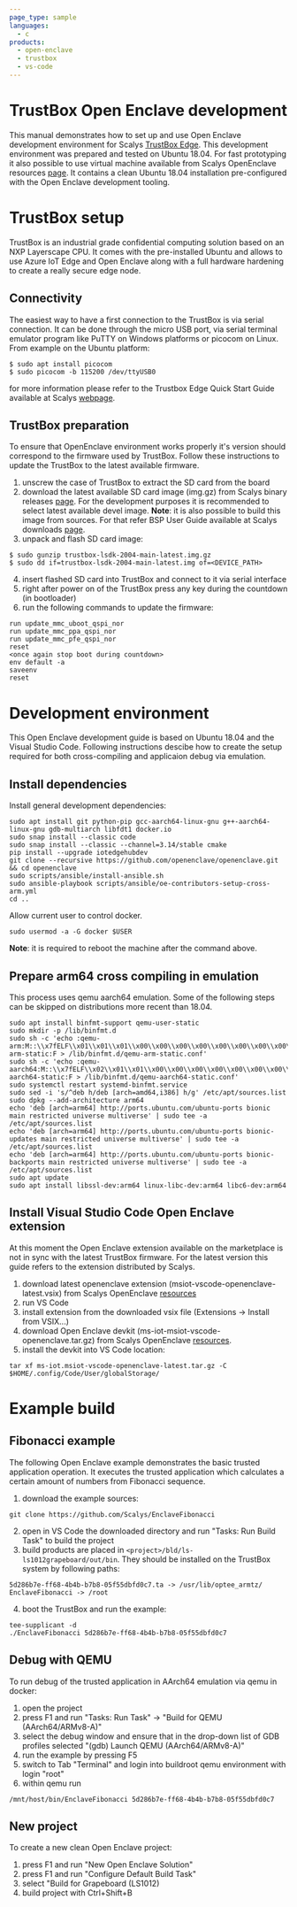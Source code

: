```yaml
---
page_type: sample
languages:
  - c
products:
  - open-enclave
  - trustbox
  - vs-code
---
```


# TrustBox Open Enclave development

This manual demonstrates how to set up and use Open Enclave development environment for Scalys [TrustBox Edge](https://scalys.com/trustbox-industrial). This development environment was prepared and tested on Ubuntu 18.04. For fast prototyping it also possible to use virtual machine available from Scalys OpenEnclave resources [page](https://scalys.com/downloads). It contains a clean Ubuntu 18.04 installation pre-configured with the Open Enclave development tooling.

# TrustBox setup

TrustBox is an industrial grade confidential computing solution based on an NXP Layerscape CPU. It comes with the pre-installed Ubuntu and allows to use Azure IoT Edge and Open Enclave along with a full hardware hardening to create a really secure edge node.

## Connectivity

The easiest way to have a first connection to the TrustBox is via serial connection. It can be done through the micro USB port, via serial terminal emulator program like PuTTY on Windows platforms or picocom on Linux. From example on the Ubuntu platform:

```
$ sudo apt install picocom
$ sudo picocom -b 115200 /dev/ttyUSB0
```

for more information please refer to the Trustbox Edge Quick Start Guide available at Scalys [webpage](https://scalys.com/downloads).

## TrustBox preparation

To ensure that OpenEnclave environment works properly it's version should correspond to the firmware used by TrustBox. Follow these instructions to update the TrustBox to the latest available firmware.

1. unscrew the case of TrustBox to extract the SD card from the board
2. download the latest available SD card image (img.gz) from Scalys binary releases [page](http://trustbox.scalys.com/pub/releases). For the development purposes it is recommended to select latest available devel image.
**Note**: it is also possible to build this image from sources. For that refer BSP User Guide available at Scalys downloads [page](https://scalys.com/downloads).
3. unpack and flash SD card image:
```
$ sudo gunzip trustbox-lsdk-2004-main-latest.img.gz
$ sudo dd if=trustbox-lsdk-2004-main-latest.img of=<DEVICE_PATH>
```
4. insert flashed SD card into TrustBox and connect to it via serial interface
5. right after power on of the TrustBox press any key during the countdown (in bootloader)
6. run the following commands to update the firmware:
```
run update_mmc_uboot_qspi_nor
run update_mmc_ppa_qspi_nor
run update_mmc_pfe_qspi_nor
reset
<once again stop boot during countdown>
env default -a
saveenv
reset
```

# Development environment

This Open Enclave development guide is based on Ubuntu 18.04 and the Visual Studio Code. Following instructions descibe how to create the setup required for both cross-compiling and applicaion debug via emulation.

## Install dependencies

Install general development dependencies:

```
sudo apt install git python-pip gcc-aarch64-linux-gnu g++-aarch64-linux-gnu gdb-multiarch libfdt1 docker.io
sudo snap install --classic code
sudo snap install --classic --channel=3.14/stable cmake
pip install --upgrade iotedgehubdev
git clone --recursive https://github.com/openenclave/openenclave.git && cd openenclave
sudo scripts/ansible/install-ansible.sh
sudo ansible-playbook scripts/ansible/oe-contributors-setup-cross-arm.yml
cd ..
```

Allow current user to control docker.
```
sudo usermod -a -G docker $USER

```
**Note**: it is required to reboot the machine after the command above.

## Prepare arm64 cross compiling in emulation

This process uses qemu aarch64 emulation. Some of the following steps can be skipped on distributions more recent than 18.04.

```
sudo apt install binfmt-support qemu-user-static
sudo mkdir -p /lib/binfmt.d
sudo sh -c 'echo :qemu-arm:M::\\x7fELF\\x01\\x01\\x01\\x00\\x00\\x00\\x00\\x00\\x00\\x00\\x00\\x00\\x02\\x00\\x28\\x00:\\xff\\xff\\xff\\xff\\xff\\xff\\xff\\x00\\x00\\x00\\x00\\x00\\x00\\x00\\x00\\x00\\xfe\\xff\\xff\\xff:/usr/bin/qemu-arm-static:F > /lib/binfmt.d/qemu-arm-static.conf'
sudo sh -c 'echo :qemu-aarch64:M::\\x7fELF\\x02\\x01\\x01\\x00\\x00\\x00\\x00\\x00\\x00\\x00\\x00\\x00\\x02\\x00\\xb7\\x00:\\xff\\xff\\xff\\xff\\xff\\xff\\xff\\x00\\x00\\x00\\x00\\x00\\x00\\x00\\x00\\x00\\xfe\\xff\\xff\\xff:/usr/bin/qemu-aarch64-static:F > /lib/binfmt.d/qemu-aarch64-static.conf'
sudo systemctl restart systemd-binfmt.service
sudo sed -i 's/^deb h/deb [arch=amd64,i386] h/g' /etc/apt/sources.list
sudo dpkg --add-architecture arm64
echo 'deb [arch=arm64] http://ports.ubuntu.com/ubuntu-ports bionic main restricted universe multiverse' | sudo tee -a /etc/apt/sources.list
echo 'deb [arch=arm64] http://ports.ubuntu.com/ubuntu-ports bionic-updates main restricted universe multiverse' | sudo tee -a /etc/apt/sources.list
echo 'deb [arch=arm64] http://ports.ubuntu.com/ubuntu-ports bionic-backports main restricted universe multiverse' | sudo tee -a /etc/apt/sources.list
sudo apt update
sudo apt install libssl-dev:arm64 linux-libc-dev:arm64 libc6-dev:arm64
```

## Install Visual Studio Code Open Enclave extension

At this moment the Open Enclave extension available on the marketplace is not in sync with the latest TrustBox firmware. For the latest version this guide refers to the extension distributed by Scalys.

1. download latest openenclave extension (msiot-vscode-openenclave-latest.vsix) from Scalys OpenEnclave [resources](https://scalys.com/downloads/)
2. run VS Code
3. install extension from the downloaded vsix file (Extensions -> Install from VSIX...)
4. download Open Enclave devkit (ms-iot-msiot-vscode-openenclave.tar.gz) from Scalys OpenEnclave [resources](https://scalys.com/downloads/).
5. install the devkit into VS Code location:
```
tar xf ms-iot.msiot-vscode-openenclave-latest.tar.gz -C $HOME/.config/Code/User/globalStorage/
```

# Example build

## Fibonacci example

The following Open Enclave example demonstrates the basic trusted application operation. It executes the trusted application which calculates a certain amount of numbers from Fibonacci sequence.

1. download the example sources:
```
git clone https://github.com/Scalys/EnclaveFibonacci
```
2. open in VS Code the downloaded directory and run "Tasks: Run Build Task" to build the project
3. build products are placed in `<project>/bld/ls-ls1012grapeboard/out/bin`. They should be installed on the TrustBox system by following paths:
```
5d286b7e-ff68-4b4b-b7b8-05f55dbfd0c7.ta -> /usr/lib/optee_armtz/
EnclaveFibonacci -> /root
```
4. boot the TrustBox and run the example:
```
tee-supplicant -d
./EnclaveFibonacci 5d286b7e-ff68-4b4b-b7b8-05f55dbfd0c7
```

## Debug with QEMU

To run debug of the trusted application in AArch64 emulation via qemu in docker:

1. open the project
2. press F1 and run "Tasks: Run Task" -> "Build for QEMU (AArch64/ARMv8-A)"
3. select the debug window and ensure that in the drop-down list of GDB profiles selected "(gdb) Launch QEMU (AArch64/ARMv8-A)"
4. run the example by pressing F5
5. switch to Tab "Terminal" and login into buildroot qemu environment with login "root"
6. within qemu run
```
/mnt/host/bin/EnclaveFibonacci 5d286b7e-ff68-4b4b-b7b8-05f55dbfd0c7
```

## New project

To create a new clean Open Enclave project:

1. press F1 and run "New Open Enclave Solution"
2. press F1 and run "Configure Default Build Task"
3. select "Build for Grapeboard (LS1012)
4. build project with Ctrl+Shift+B

